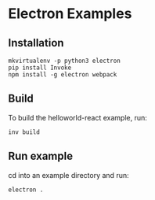
# Electron Examples

## Installation

```
mkvirtualenv -p python3 electron
pip install Invoke
npm install -g electron webpack
```

## Build

To build the helloworld-react example, run:

```
inv build
```

## Run example

cd into an example directory and run:

```
electron .
```
